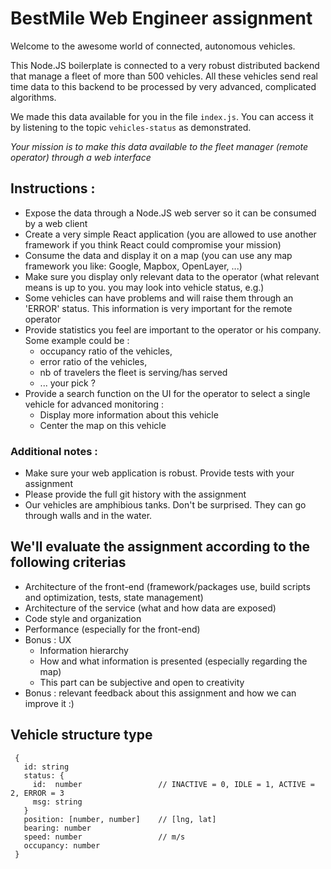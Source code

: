 # BestMile Web Engineer assignment

Welcome to the awesome world of connected, autonomous vehicles.

This Node.JS boilerplate is connected to a very robust distributed backend that manage a fleet of more than 500 vehicles.
All these vehicles send real time data to this backend to be processed by very advanced, complicated algorithms.

We made this data available for you in the file `index.js`. You can access it by listening to the topic `vehicles-status` as demonstrated.

*Your mission is to make this data available to the fleet manager (remote operator) through a web interface*

## Instructions :

* Expose the data through a Node.JS web server so it can be consumed by a web client
* Create a very simple React application (you are allowed to use another framework if you think React could compromise your mission)
* Consume the data and display it on a map (you can use any map framework you like: Google, Mapbox, OpenLayer, ...)
* Make sure you display only relevant data to the operator (what relevant means is up to you. you may look into vehicle status, e.g.)
* Some vehicles can have problems and will raise them through an 'ERROR' status. This information is very important for the remote operator
* Provide statistics you feel are important to the operator or his company. Some example could be :
  * occupancy ratio of the vehicles,
  * error ratio of the vehicles,
  * nb of travelers the fleet is serving/has served
  * ... your pick ?
* Provide a search function on the UI for the operator to select a single vehicle for advanced monitoring :
  * Display more information about this vehicle
  * Center the map on this vehicle

### Additional notes :

* Make sure your web application is robust. Provide tests with your assignment
* Please provide the full git history with the assignment
* Our vehicles are amphibious tanks. Don't be surprised. They can go through walls and in the water.

## We'll evaluate the assignment according to the following criterias

* Architecture of the front-end (framework/packages use, build scripts and optimization, tests, state management)
* Architecture of the service (what and how data are exposed)
* Code style and organization
* Performance (especially for the front-end)
* Bonus : UX
  * Information hierarchy
  * How and what information is presented (especially regarding the map)
  * This part can be subjective and open to creativity
* Bonus : relevant feedback about this assignment and how we can improve it :)

## Vehicle structure type
```
 {
   id: string
   status: {
     id:  number                 // INACTIVE = 0, IDLE = 1, ACTIVE = 2, ERROR = 3
     msg: string
   }
   position: [number, number]    // [lng, lat]
   bearing: number
   speed: number                 // m/s
   occupancy: number
 }
```